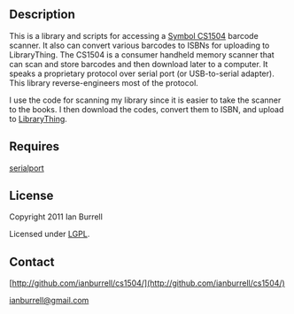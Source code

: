 ## Description

This is a library and scripts for accessing a [Symbol
CS1504](http://www.motorola.com/business/v/index.jsp?vgnextoid=11607b103d175110VgnVCM1000008406b00aRCRD)
barcode scanner. It also can convert various barcodes to ISBNs for
uploading to LibraryThing. The CS1504 is a consumer handheld memory scanner
that can scan and store barcodes and then download later to a
computer. It speaks a proprietary protocol over serial port (or
USB-to-serial adapter). This library reverse-engineers most of the
protocol.

I use the code for scanning my library since it is easier to take the
scanner to the books. I then download the codes, convert them to ISBN,
and upload to [LibraryThing](http://librarything.com).

## Requires

[serialport](http://ruby-serialport.rubyforge.org/)

## License

Copyright 2011 Ian Burrell

Licensed under [LGPL](http://www.gnu.org/licenses/lgpl.html).

## Contact

[http://github.com/ianburrell/cs1504/](http://github.com/ianburrell/cs1504/)

[ianburrell@gmail.com](mailto:ianburrell@gmail.com)

